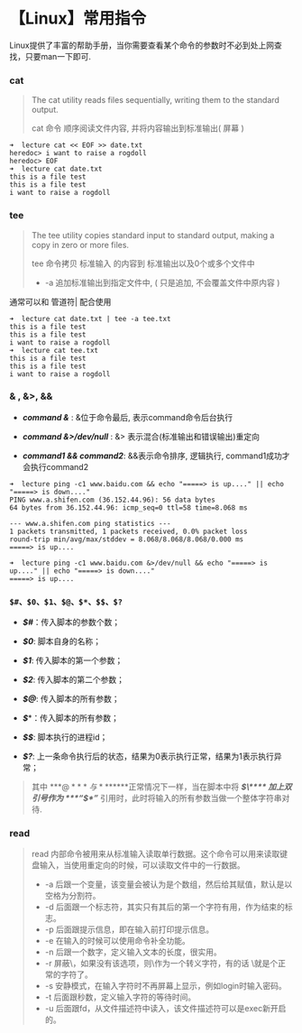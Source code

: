 # 【Linux】常用指令

Linux提供了丰富的帮助手册，当你需要查看某个命令的参数时不必到处上网查找，只要man一下即可.

### cat

> The cat utility reads files sequentially, writing them to the standard output.
>
> cat 命令 顺序阅读文件内容, 并将内容输出到标准输出( 屏幕 )

```shell
➜  lecture cat << EOF >> date.txt
heredoc> i want to raise a rogdoll
heredoc> EOF
➜  lecture cat date.txt
this is a file test
this is a file test
i want to raise a rogdoll
```

### tee

> The tee utility copies standard input to standard output, making a copy in zero or more files.
>
> tee 命令拷贝 标准输入 的内容到 标准输出以及0个或多个文件中
>
> - -a 追加标准输出到指定文件中, ( 只是追加, 不会覆盖文件中原内容 )  

通常可以和 管道符| 配合使用

```shell
➜  lecture cat date.txt | tee -a tee.txt
this is a file test
this is a file test
i want to raise a rogdoll
➜  lecture cat tee.txt
this is a file test
this is a file test
i want to raise a rogdoll
```

### & , &>, &&

- ***command &*** : &位于命令最后, 表示command命令后台执行

- ***command &>/dev/null*** : &> 表示混合(标准输出和错误输出)重定向
- ***command1 && command2***: &&表示命令排序, 逻辑执行, command1成功才会执行command2 

```shell
➜  lecture ping -c1 www.baidu.com && echo "=====> is up...." || echo "=====> is down...."
PING www.a.shifen.com (36.152.44.96): 56 data bytes
64 bytes from 36.152.44.96: icmp_seq=0 ttl=58 time=8.068 ms

--- www.a.shifen.com ping statistics ---
1 packets transmitted, 1 packets received, 0.0% packet loss
round-trip min/avg/max/stddev = 8.068/8.068/8.068/0.000 ms
=====> is up....

➜  lecture ping -c1 www.baidu.com &>/dev/null && echo "=====> is up...." || echo "=====> is down...."
=====> is up....
```

### `$#、$0、$1、$@、$*、$$、$?`

- ***$#***：传入脚本的参数个数；

- ***$0***: 脚本自身的名称；　　

- ***$1***: 传入脚本的第一个参数；

- ***$2***: 传入脚本的第二个参数；

- ***$@***: 传入脚本的所有参数；

- ***$****：传入脚本的所有参数；

- ***$$***: 脚本执行的进程id；

- ***$?***: 上一条命令执行后的状态，结果为0表示执行正常，结果为1表示执行异常；

> 其中 ***$@*** 与 ***$\****正常情况下一样，当在脚本中将 ***$\**** 加上双引号作为 ***“$\*”*** 引用时，此时将输入的所有参数当做一个整体字符串对待.



### read

> read 内部命令被用来从标准输入读取单行数据。这个命令可以用来读取键盘输入，当使用重定向的时候，可以读取文件中的一行数据。
>
> - -a 后跟一个变量，该变量会被认为是个数组，然后给其赋值，默认是以空格为分割符。
> - -d 后面跟一个标志符，其实只有其后的第一个字符有用，作为结束的标志。
> - -p 后面跟提示信息，即在输入前打印提示信息。
> - -e 在输入的时候可以使用命令补全功能。
> - -n 后跟一个数字，定义输入文本的长度，很实用。
> - -r 屏蔽\，如果没有该选项，则\作为一个转义字符，有的话 \就是个正常的字符了。
> - -s 安静模式，在输入字符时不再屏幕上显示，例如login时输入密码。
> - -t 后面跟秒数，定义输入字符的等待时间。
> - -u 后面跟fd，从文件描述符中读入，该文件描述符可以是exec新开启的。

